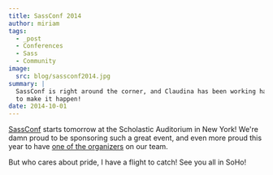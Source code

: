 ```yaml
---
title: SassConf 2014
author: miriam
tags:
  - _post
  - Conferences
  - Sass
  - Community
image:
  src: blog/sassconf2014.jpg
summary: |
  SassConf is right around the corner, and Claudina has been working hard
  to make it happen!
date: 2014-10-01
---
```


[SassConf] starts tomorrow at the Scholastic Auditorium in New York!
We're damn proud to be sponsoring such a great event, and even more
proud this year to have [one of the organizers] on our team.

But who cares about pride, I have a flight to catch! See you all in
SoHo!

  [SassConf]: http://sassconf.com/
  [one of the organizers]: /birds/#bird-claudina

